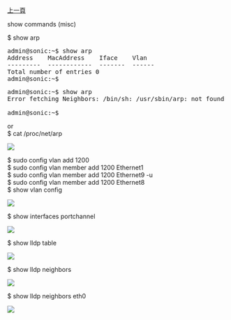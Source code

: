 [上一頁](/blog/sonic_command/layer2/show/)

show commands (misc)


$ show arp 
<pre>admin@sonic:~$ show arp
Address    MacAddress    Iface    Vlan
---------  ------------  -------  ------
Total number of entries 0 
admin@sonic:~$ 
</pre>

<pre>admin@sonic:~$ show arp
Error fetching Neighbors: /bin/sh: /usr/sbin/arp: not found

admin@sonic:~$ 
</pre>

or  
$ cat /proc/net/arp 

![](/blog/sonic_command/layer2/1.1.png)

$ sudo config vlan add 1200  
$ sudo config vlan member add 1200 Ethernet1  
$ sudo config vlan member add 1200 Ethernet9 -u  
$ sudo config vlan member add 1200 Ethernet8  
$ show vlan config

![](/blog/sonic_command//layer2/2.png)

$ show interfaces portchannel

![](/blog/sonic_command//layer2/3.png)

$ show lldp table

![](/blog/sonic_command//layer2/4.png)

$ show lldp neighbors

![](/blog/sonic_command//layer2/5.png)

$ show lldp neighbors eth0

![](/blog/sonic_command//layer2/6.png)
